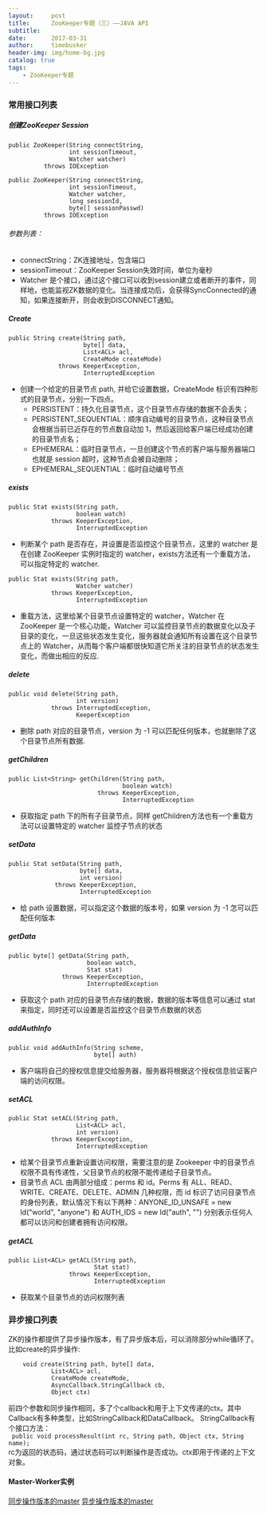 ```yaml
---
layout:     post
title:      ZooKeeper专题（三）——JAVA API
subtitle:   
date:       2017-03-31
author:     timebusker
header-img: img/home-bg.jpg
catalog: true
tags:
    - ZooKeeper专题
---  
```


### 常用接口列表  
##### 创建ZooKeeper Session    

```
public ZooKeeper(String connectString,
                 int sessionTimeout,
                 Watcher watcher)
          throws IOException

public ZooKeeper(String connectString,
                 int sessionTimeout,
                 Watcher watcher,
                 long sessionId,
                 byte[] sessionPasswd)
          throws IOException
```   

###### 参数列表：
- connectString：ZK连接地址，包含端口    
- sessionTimeout：ZooKeeper Session失效时间，单位为毫秒    
- Watcher 是个接口，通过这个接口可以收到session建立或者断开的事件，同样地，也能监视ZK数据的变化。当连接成功后，会获得SyncConnected的通知，如果连接断开，则会收到DISCONNECT通知。  

##### Create    

```
public String create(String path,
                     byte[] data,
                     List<ACL> acl,
                     CreateMode createMode)
              throws KeeperException,
                     InterruptedException
```  

- 创建一个给定的目录节点 path, 并给它设置数据，CreateMode 标识有四种形式的目录节点，分别一下四点。
   + PERSISTENT：持久化目录节点，这个目录节点存储的数据不会丢失；
   + PERSISTENT_SEQUENTIAL：顺序自动编号的目录节点，这种目录节点会根据当前已近存在的节点数自动加 1，然后返回给客户端已经成功创建的目录节点名；
   + EPHEMERAL：临时目录节点，一旦创建这个节点的客户端与服务器端口也就是 session 超时，这种节点会被自动删除；
   + EPHEMERAL_SEQUENTIAL：临时自动编号节点

##### exists    

```
public Stat exists(String path,
                   boolean watch)
            throws KeeperException,
                   InterruptedException
```   

- 判断某个 path 是否存在，并设置是否监控这个目录节点，这里的 watcher 是在创建 ZooKeeper 实例时指定的 watcher，exists方法还有一个重载方法，可以指定特定的 watcher.     

```    
public Stat exists(String path,
                   Watcher watcher)
            throws KeeperException,
                   InterruptedException
```
   + 重载方法，这里给某个目录节点设置特定的 watcher，Watcher 在 ZooKeeper 是一个核心功能，Watcher 可以监控目录节点的数据变化以及子目录的变化，一旦这些状态发生变化，服务器就会通知所有设置在这个目录节点上的 Watcher，从而每个客户端都很快知道它所关注的目录节点的状态发生变化，而做出相应的反应.

##### delete    

```
public void delete(String path,
                   int version)
            throws InterruptedException,
                   KeeperException
```

+ 删除 path 对应的目录节点，version 为 -1 可以匹配任何版本，也就删除了这个目录节点所有数据.

##### getChildren    

```
public List<String> getChildren(String path,
                                boolean watch)
                         throws KeeperException,
                                InterruptedException
```

+ 获取指定 path 下的所有子目录节点，同样 getChildren方法也有一个重载方法可以设置特定的 watcher 监控子节点的状态  

##### setData     

```
public Stat setData(String path,
                    byte[] data,
                    int version)
             throws KeeperException,
                    InterruptedException
```

+ 给 path 设置数据，可以指定这个数据的版本号，如果 version 为 -1 怎可以匹配任何版本

##### getData      

```
public byte[] getData(String path,
                      boolean watch,
                      Stat stat)
               throws KeeperException,
                      InterruptedException
```

+ 获取这个 path 对应的目录节点存储的数据，数据的版本等信息可以通过 stat 来指定，同时还可以设置是否监控这个目录节点数据的状态


##### addAuthInfo        

```
public void addAuthInfo(String scheme,
                        byte[] auth)
```

+ 客户端将自己的授权信息提交给服务器，服务器将根据这个授权信息验证客户端的访问权限。


##### setACL         

```
public Stat setACL(String path,
                   List<ACL> acl,
                   int version)
            throws KeeperException,
                   InterruptedException
```

+ 给某个目录节点重新设置访问权限，需要注意的是 Zookeeper 中的目录节点权限不具有传递性，父目录节点的权限不能传递给子目录节点。
+ 目录节点 ACL 由两部分组成：perms 和 id。Perms 有 ALL、READ、WRITE、CREATE、DELETE、ADMIN 几种权限，而 id 标识了访问目录节点的身份列表，默认情况下有以下两种：ANYONE_ID_UNSAFE = new Id("world", "anyone") 和 AUTH_IDS = new Id("auth", "") 分别表示任何人都可以访问和创建者拥有访问权限。  


##### getACL  
```  
public List<ACL> getACL(String path,
                        Stat stat)
                 throws KeeperException,
                        InterruptedException
```

+ 获取某个目录节点的访问权限列表

### 异步接口列表
ZK的操作都提供了异步操作版本，有了异步版本后，可以消除部分while循环了。比如create的异步操作:    

```   
	void create(String path, byte[] data,
	        List<ACL> acl,
	        CreateMode createMode,
	        AsyncCallback.StringCallback cb,
	        Object ctx)
```   

前四个参数和同步操作相同，多了个callback和用于上下文传递的ctx。其中Callback有多种类型，比如StringCallback和DataCallback。
StringCallback有个接口方法：   
` public void processResult(int rc, String path, Object ctx, String name);`    	 
rc为返回的状态码，通过状态码可以判断操作是否成功。ctx即用于传递的上下文对象。   

#### Master-Worker实例
[同步操作版本的master](https://github.com/llohellohe/zookeeper/blob/master/src/main/java/yangqi/zookeeper/example/masterworker/Master.java)
[异步操作版本的master](https://github.com/llohellohe/zookeeper/blob/master/src/main/java/yangqi/zookeeper/example/masterworker/AsynMaster.java)